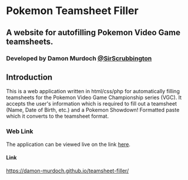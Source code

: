 # Pokemon Teamsheet Filler
## A website for autofilling Pokemon Video Game teamsheets.
### Developed by Damon Murdoch [@SirScrubbington](https://twitter.com/SirScrubbington)

## Introduction
This is a web application written in html/css/php for automatically filling teamsheets
for the Pokemon Video Game Championship series (VGC). It accepts the user's information
which is required to fill out a teamsheet (Name, Date of Birth, etc.) and a Pokemon 
Showdown! Formatted paste which it converts to the teamsheet format.

### Web Link
The application can be viewed live on the link [here](https://damon-murdoch.github.io/teamsheet-filler/).

#### Link
https://damon-murdoch.github.io/teamsheet-filler/
